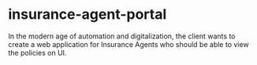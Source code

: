 # insurance-agent-portal
 In the modern age of automation and digitalization, the client wants to create a web application for Insurance Agents who should be able to view the policies on UI.
